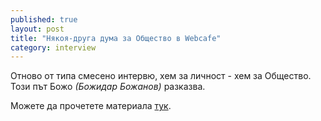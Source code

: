 ```yaml
---
published: true
layout: post
title: "Някоя-друга дума за Общество в Webcafe"
category: interview
---
```


Отново от типа смесено интервю, хем за личност - хем за Общество. Този път Божо *(Божидар Божанов)*
разказва.

Можете да прочетете материала [тук](http://www.webcafe.bg/id_1295603602).
